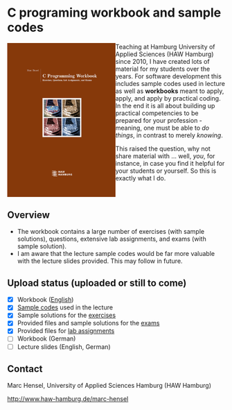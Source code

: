 # C programing workbook and sample codes
<img src="./assets/images/Cover.png" width="250" align=left>

Teaching at Hamburg University of Applied Sciences (HAW Hamburg) since 2010, I have created lots of material for my students over the years. For software development this includes sample codes used in lecture as well as __workbooks__ meant to apply, apply, and apply by practical coding. In the end it is all about building up practical competencies to be prepared for your profession - meaning, one must be able to _do things_, in contrast to merely _knowing_.<p>

This raised the question, why not share material with ... well, _you_, for instance, in case you find it helpful for your students or yourself. So this is exactly what I do.
<br clear=all>

## Overview
- The workbook contains a large number of exercises (with sample solutions), questions, extensive lab assignments, and exams (with sample solution).
- I am aware that the lecture sample codes would be far more valuable with the lecture slides provided. This may follow in future.

## Upload status (uploaded or still to come)
- [X] Workbook ([English](docs/))
- [X] [Sample codes](src/lecture) used in the lecture
- [X] Sample solutions for the [exercises](src/workbook/exercises)
- [X] Provided files and sample solutions for the [exams](src/workbook/exams)
- [X] Provided files for [lab assignments](src/workbook/labs)
- [ ] Workbook (German)
- [ ] Lecture slides (English, German)

## Contact
Marc Hensel, University of Applied Sciences Hamburg (HAW Hamburg)

http://www.haw-hamburg.de/marc-hensel

